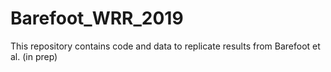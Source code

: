 # Barefoot_WRR_2019
This repository contains code and data to replicate results from Barefoot et al. (in prep)
